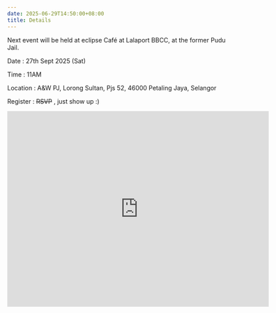 ```yaml
---
date: 2025-06-29T14:50:00+08:00
title: Details
---
```


Next event will be held at eclipse Café at Lalaport BBCC, at the former Pudu Jail. 

Date      : 27th Sept 2025 (Sat)

Time      : 11AM

Location  : A&W PJ, Lorong Sultan, Pjs 52, 46000 Petaling Jaya, Selangor

Register     : ~~RSVP~~ , just show up :)

<iframe src="https://www.google.com/maps/embed?pb=!1m18!1m12!1m3!1d3983.966730022208!2d101.64606719999999!3d3.1034954999999997!2m3!1f0!2f0!3f0!3m2!1i1024!2i768!4f13.1!3m3!1m2!1s0x31cc4bdb3a118a83%3A0x71c59f837be0f6e2!2sA%26W%20Petaling%20Jaya!5e0!3m2!1sen!2smy!4v1757549224914!5m2!1sen!2smy" width="600" height="450" style="border:0;" allowfullscreen="" loading="lazy" referrerpolicy="no-referrer-when-downgrade"></iframe>
